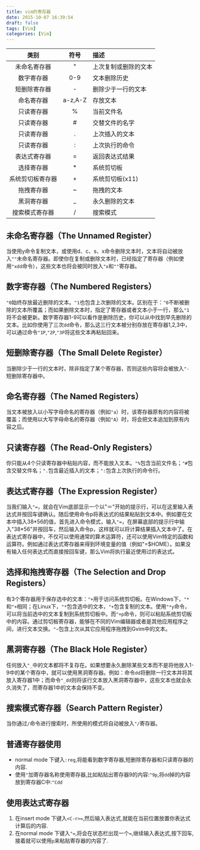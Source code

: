 ```yaml
---
title: vim的寄存器
date: 2015-10-07 16:39:54
draft: false
tags: [Vim]
categories: [Vim]
---
```

<!--more-->
|类别|符号|描述|
|:---:|:---:|:---|
|未命名寄存器|"|上次复制或删除的文本|
|数字寄存器|0-9|文本删除历史|
|短删除寄存器|-|删除少于一行的文本|
|命名寄存器|a-z,A-Z|存放文本|
|只读寄存器|%|当前文件名|
|只读寄存器|#|交替文件的名字|
|只读寄存器|.|上次插入的文本|
|只读寄存器|:|上次执行的命令|
|表达式寄存器|=|返回表达式结果|
|选择寄存器|\*|系统剪切板|
|系统剪切板寄存器|+|系统剪切板(x11)|
|拖拽寄存器|~|拖拽的文本|
|黑洞寄存器|\_|永久删除的文本|
|搜索模式寄存器|/|搜索模式|
## 未命名寄存器（The Unnamed Register）
当使用y命令复制文本，或使用d、c、s、x命令删除文本时，文本将自动被放入`""`未命名寄存器。即使你在复制或删除文本时，已经指定了寄存器（例如使用`"xdd`命令），这些文本也将会被同时放入`"x`和`""`寄存器。
## 数字寄存器（The Numbered Registers） 
`"0`始终存放最近删除的文本。`"1`也包含上次删除的文本。区别在于：`"0`不断被删除的文本所覆盖；而如果删除文本时，指定了寄存器或者文本小于一行，那么`"1`将不会被更新。数字寄存器1-9可以看作是删除历史，你可以从中找到早先删除的文本。比如你使用了三次`dd`命令，那么这三行文本被分别存放在寄存器1,2,3中，可以通过命令`"1P`,`"2P`,`"3P`将这些文本再粘贴回来。
## 短删除寄存器（The Small Delete Register）
当删除少于一行的文本时，除非指定了某个寄存器，否则这些内容将会被放入`"-`短删除寄存器中。
## 命名寄存器（The Named Registers）
当文本被放入以小写字母命名的寄存器（例如`"a`）时，该寄存器原有的内容将被覆盖；而使用以大写字母命名的寄存器（例如`"A`）时，将会把文本追加到原有内容之后。
## 只读寄存器（The Read-Only Registers）
你只能从4个只读寄存器中粘贴内容，而不能放入文本。`"%`包含当前文件名；`"#`包含交替文件名；`".`包含最近插入的文本；`":`包含上次执行的命令行。
## 表达式寄存器（The Expression Register）
当我们输入`"=`，就会在Vim底部显示一个以"＝"开始的提示行，可以在这里输入表达式并按回车键确认。随后使用命令p将表达式的结果粘贴到文本中。例如要在文本中插入38\*56的值，首先进入命令模式，输入`"=`，在屏幕底部的提示行中输入"38\*56"并按回车，然后输入命令p，这样就可以将计算结果插入文本中了。在表达式寄存器中，不仅可以使用通常的算术运算符，还可以使用Vim特定的函数和运算符。例如通过表达式寄存器来得到环境变量的值（例如"=$HOME）。如果没有输入任何表达式而直接按回车键，那么Vim将执行最近使用过的表达式。
## 选择和拖拽寄存器（The Selection and Drop Registers）
有3个寄存器用于保存选中的文本：`"+`用于访问系统剪切板。在Windows下，`"*`和`"+`相同；在Linux下，`"*`包含选中的文本，`"+`包含复制的文本。使用`"*y`命令，可以将当前选中的文本复制到系统剪切板中。而`"+p`命令，则可以粘贴系统剪切板中的内容。通过剪切板寄存器，能够在不同的Vim编辑器或者是其他应用程序之间，进行文本交换。`"~`包含上次从其它应用程序拖拽到Gvim中的文本。
## 黑洞寄存器（The Black Hole Register）
任何放入`"_`中的文本都将不复存在。如果想要永久删除某些文本而不是将他放入1-9中的某个寄存中，就可以使用黑洞寄存器。例如：命令`dd`将删除一行文本并将其放入寄存器1中；而命令`"_dd`则将该行文本放入黑洞寄存器中，这些文本也就会永久消失了，而寄存器1中的文本会保持不变。
## 搜索模式寄存器（Search Pattern Register）
当你通过`/`命令进行搜索时，所使用的模式将自动被放入`"/`寄存器。
## 普通寄存器使用
* normal mode 下键入`:reg`,将能看到数字寄存器,短删除寄存器和只读寄存器的内容.
* 使用`"`加寄存器名称使用寄存器,比如粘贴出寄存器9的内容:`"9p`,将`dd`掉的内容放到寄存器C中:`"Cdd`

## 使用表达式寄存器
1. 在insert mode 下键入`<C-r>=`,然后输入表达式,就能在当前位置放置你表达式计算后的内容.
2. 在normal mode 下键入`"=`,将会在状态栏出现一个`=`,继续输入表达式,按下回车,接着就可以使用`p`来粘贴寄存器的内容了.
